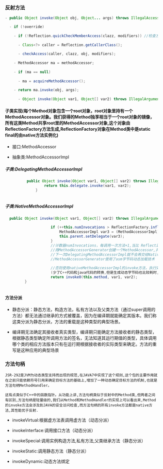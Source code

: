 ### 反射方法

``````java
- public Object invoke(Object obj, Object... args) throws IllegalAccessException, IllegalArgumentException, InvocationTargetException

  - if (!override)
  
    - if (!Reflection.quickCheckMemberAccess(clazz, modifiers)) //检查方法是否是public的
    
      - Class<?> caller = Reflection.getCallerClass();
      
      - checkAccess(caller, clazz, obj, modifiers);
      
    - MethodAccessor ma = methodAccessor; 
    
    - if (ma == null)
    
      - ma = acquireMethodAccessor();
      
    - return ma.invoke(obj, args);
    
      - Object invoke(Object var1, Object[] var2) throws IllegalArgumentException, InvocationTargetException;
``````

#### 子类实现(每个Method对象包含一个root对象，root对象里持有一个MethodAccessor对象。我们获得的Method独享相当于一个root对象的镜像，所有这类Method共享root里的MethodAccessor对象,这个对象由ReflectionFactory方法生成,ReflectionFactory对象在Method类中是static final的由native方法实例化)

- 接口:MethodAccessor

- 抽象类:MethodAccessorImpl

##### 子类:DelegatingMethodAccessorImpl

```java
          public Object invoke(Object var1, Object[] var2) throws IllegalArgumentException, InvocationTargetException {
                  return this.delegate.invoke(var1, var2);
              }
              
```

##### 子类:NativeMethodAccessorImpl

```java
  public Object invoke(Object var1, Object[] var2) throws IllegalArgumentException, InvocationTargetException {
                    
                     if (++this.numInvocations > ReflectionFactory.inflationThreshold() && !ReflectUtil.isVMAnonymousClass(this.method.getDeclaringClass())) {
                         MethodAccessorImpl var3 = (MethodAccessorImpl)(new MethodAccessorGenerator()).generateMethod(this.method.getDeclaringClass(), this.method.getName(), this.method.getParameterTypes(), this.method.getReturnType(), this.method.getExceptionTypes(), this.method.getModifiers());
                         this.parent.setDelegate(var3);
                     }
                     //计数器numInvocations，每调用一次方法+1,当比 ReflectionFactory.inflationThreshold(15)大的时候,
                     //用MethodAccessorGenerator创建一个MethodAccessor,并把之前的DelegatingMethodAccessorImpl引用替换为现在新创建的。
                     //下一次DelegatingMethodAccessorImpl就不会再交给NativeMethodAccessorImpl执行了，而是交给新生成的java字节码的MethodAccessor。
                     //MethodAccessorGenerator使用了asm字节码动态加载技术
                    
                     //否则使用nativeMethodAccessorImpl的invoke方法，执行效率比动态字节码高
                     (少了C++代码和java代码的转换,但是生成动态字节码也比较耗时,所以要设置Dsun.reflect.inflationThreshold=15来设置阀值，调用超过15次再使用动态字节码技术)
                     return invoke0(this.method, var1, var2);
         }
          
```

#### 方法分派

- 静态分派：静态方法，构造方法，私有方法以及父类方法（通过super调用的方法）都无法通过继承的方式被覆盖，因为在编译期就能确定其版本。我们称这类分派为静态分派，方法的重载是这种类型的典型场景。

- 编译期无法确定其接收者真实类型，编译期只能确定方法接收者的静态类型，根据静态类型确定所调用方法的签名，无法知道其运行期值的类型，具体调用哪个类的相应方法版本只有在运行期根据接收者的实际类型来确定。方法的重写是这种应用的典型场景

### 方法句柄

```
JSR-292是JVM为动态类型支持而出现的规范,在JAVA7中实现了这个规则,这个包的主要作用就在之前只能依赖符号引用来确定目标方法的基础上,增加了一种动态确定目标方法的机制,也就是方法句柄MethodHandler。

这有点类似于C++中的函数指针。从功能上讲,方法句柄类似于反射中的Method类,但两者之间有区别,方法句柄是轻量级的,我们从Method和MethodHandler的实现上可以看出来,Method的invoke方法会涉及到JAVA的安全访问检查,而方法句柄的所有invoke方法都是native方法,其性能优于反射.

```

- invokeVirtual:根据虚方法表调用虚方法（动态分派）

- invokeInterface:调用接口方法（动态分派）

- invokeSpecial:调用实例构造方法,私有方法,父类继承方法（静态分派）

- invokeStatic:调用静态方法（静态分派）

- invokeDynamic:动态方法绑定